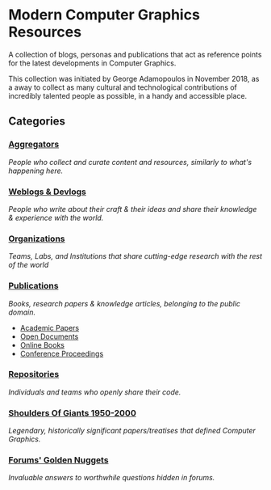 # Modern Computer Graphics Resources
A collection of blogs, personas and publications that act as reference points for the latest developments in Computer Graphics.

This collection was initiated by George Adamopoulos in November 2018, as a away to collect as many cultural and technological contributions of incredibly talented people as possible, in a handy and accessible place.

## Categories

### [Aggregators](https://github.com/GeorgeAdamon/ModernComputerGraphicsResources/blob/master/Categories/Aggregators.md)
_People who collect and curate content and resources, similarly to what's happening here._

### [Weblogs & Devlogs](https://github.com/GeorgeAdamon/ModernComputerGraphicsResources/blob/master/Categories/Blogs.md)
_People who write about their craft & their ideas and share their knowledge & experience with the world._

### [Organizations](https://github.com/GeorgeAdamon/ModernComputerGraphicsResources/blob/master/Categories/Organizations.md)
_Teams, Labs, and Institutions that share cutting-edge research with the rest of the world_

### [Publications](https://github.com/GeorgeAdamon/ModernComputerGraphicsResources/blob/master/Categories/Publications)
_Books, research papers & knowledge articles, belonging to the public domain._
* [Academic Papers](https://github.com/GeorgeAdamon/ModernComputerGraphicsResources/blob/master/Categories/Publications/Academic%20Papers.md)
* [Open Documents](https://github.com/GeorgeAdamon/ModernComputerGraphicsResources/blob/master/Categories/Publications/Open%20Documents.md)
* [Online Books](https://github.com/GeorgeAdamon/ModernComputerGraphicsResources/blob/master/Categories/Publications/Books.md)
* [Conference Proceedings](https://github.com/GeorgeAdamon/ModernComputerGraphicsResources/blob/master/Categories/Publications/Proceedings.md)

### [Repositories](https://github.com/GeorgeAdamon/ModernComputerGraphicsResources/blob/master/Categories/Repositories.md)
_Individuals and teams who openly share their code._
</br>

### [Shoulders Of Giants 1950-2000](https://github.com/GeorgeAdamon/ModernComputerGraphicsResources/blob/master/Categories/ShouldersOfGiants.md)
_Legendary, historically significant papers/treatises that defined Computer Graphics._

### [Forums' Golden Nuggets](https://github.com/GeorgeAdamon/ModernComputerGraphicsResources/blob/master/Categories/ForumsGoldenNuggets.md#forums-golden-nuggets)
_Invaluable answers to worthwhile questions hidden in forums._
